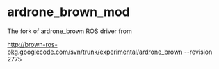 ardrone_brown_mod
=================

The fork of ardrone_brown ROS driver from 

http://brown-ros-pkg.googlecode.com/svn/trunk/experimental/ardrone_brown --revision 2775

